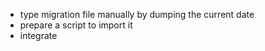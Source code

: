 - type migration file manually by dumping the current date
- prepare a script to import it
- integrate
